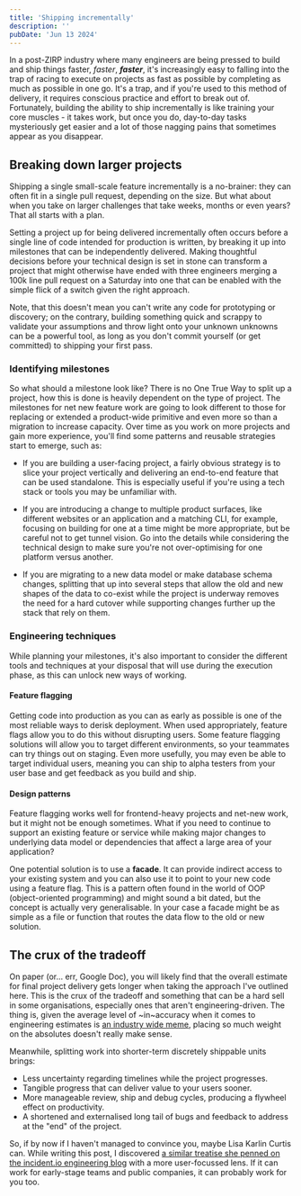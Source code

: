 ```yaml
---
title: 'Shipping incrementally'
description: ''
pubDate: 'Jun 13 2024'
---
```


In a post-ZIRP industry where many engineers are being pressed to build and ship things faster, _faster_, **_faster_**, it's increasingly easy to falling into the trap of racing to execute on projects as fast as possible by completing as much as possible in one go. It's a trap, and if you're used to this method of delivery, it requires conscious practice and effort to break out of. Fortunately, building the ability to ship incrementally is like training your core muscles - it takes work, but once you do, day-to-day tasks mysteriously get easier and a lot of those nagging pains that sometimes appear as you disappear.

## Breaking down larger projects

Shipping a single small-scale feature incrementally is a no-brainer: they can often fit in a single pull request, depending on the size. But what about when you take on larger challenges that take weeks, months or even years? That all starts with a plan.

Setting a project up for being delivered incrementally often occurs before a single line of code intended for production is written, by breaking it up into milestones that can be independently delivered. Making thoughtful decisions before your technical design is set in stone can transform a project that might otherwise have ended with three engineers merging a 100k line pull request on a Saturday into one that can be enabled with the simple flick of a switch given the right approach. 

Note, that this doesn't mean you can't write any code for prototyping or discovery; on the contrary, building something quick and scrappy to validate your assumptions and throw light onto your unknown unknowns can be a powerful tool, as long as you don't commit yourself (or get committed) to shipping your first pass.

### Identifying milestones

So what should a milestone look like? There is no One True Way to split up a project, how this is done is heavily dependent on the type of project. The milestones for net new feature work are going to look different to those for replacing or extended a product-wide primitive and even more so than a migration to increase capacity. Over time as you work on more projects and gain more experience, you'll find some patterns and reusable strategies start to emerge, such as:

- If you are building a user-facing project, a fairly obvious strategy is to slice your project vertically and delivering an end-to-end feature that can be used standalone. This is especially useful if you're using a tech stack or tools you may be unfamiliar with.

- If you are introducing a change to multiple product surfaces, like different websites or an application and a matching CLI, for example, focusing on building for one at a time might be more appropriate, but be careful not to get tunnel vision. Go into the details while considering the technical design to make sure you're not over-optimising for one platform versus another.

- If you are migrating to a new data model or make database schema changes, splitting that up into several steps that allow the old and new shapes of the data to co-exist while the project is underway removes the need for a hard cutover while supporting changes further up the stack that rely on them.

### Engineering techniques

While planning your milestones, it's also important to consider the different tools and techniques at your disposal that will use during the execution phase, as this can unlock new ways of working.

#### Feature flagging

Getting code into production as you can as early as possible is one of the most reliable ways to derisk deployment. When used appropriately, feature flags allow you to do this without disrupting users. Some feature flagging solutions will allow you to target different environments, so your teammates can try things out on staging. Even more usefully, you may even be able to target individual users, meaning you can ship to alpha testers from your user base and get feedback as you build and ship.

#### Design patterns

Feature flagging works well for frontend-heavy projects and net-new work, but it might not be enough sometimes. What if you need to continue to support an existing feature or service while making major changes to underlying data model or dependencies that affect a large area of your application? 

One potential solution is to use a **facade**. It can provide indirect access to your existing system and you can also use it to point to your new code using a feature flag. This is a pattern often found in the world of OOP (object-oriented programming) and might sound a bit dated, but the concept is actually very generalisable. In your case a facade might be as simple as a file or function that routes the data flow to the old or new solution.

## The crux of the tradeoff

On paper (or... err, Google Doc), you will likely find that the overall estimate for final project delivery gets longer when taking the approach I've outlined here. This is the crux of the tradeoff and something that can be a hard sell in some organisations, especially ones that aren't engineering-driven. The thing is, given the average level of ~in~accuracy when it comes to engineering estimates is [an industry wide meme](https://xkcd.com/1658/), placing so much weight on the absolutes doesn't really make sense.

Meanwhile, splitting work into shorter-term discretely shippable units brings:

- Less uncertainty regarding timelines while the project progresses.
- Tangible progress that can deliver value to your users sooner.
- More manageable review, ship and debug cycles, producing a flywheel effect on productivity.
- A shortened and externalised long tail of bugs and feedback to address at the "end" of the project.

So, if by now if I haven't managed to convince you, maybe Lisa Karlin Curtis can. While writing this post, I discovered <a href="https://incident.io/blog/breaking-down-complex-projects">a similar treatise she penned on the incident.io engineering blog</a> with a more user-focussed lens. If it can work for early-stage teams and public companies, it can probably work for you too.
